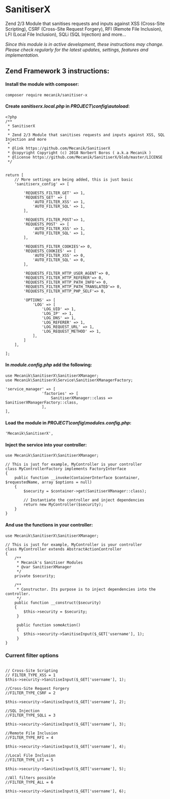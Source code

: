 # SanitiserX
Zend 2/3 Module that sanitises requests and inputs against XSS (Cross-Site Scripting), CSRF (Cross-Site Request Forgery), RFI (Remote File Inclusion), LFI (Local File Inclusion), SQLi (SQL Injection) and more...

*Since this module is in active development, these instructions may change. Please check regularly for the latest updates, settings, features and implementation.*


## Zend Framework 3 instructions:

#### Install the module with composer:

```
composer require mecanik/sanitiser-x
```

#### Create *sanitiserx.local.php* in *PROJECT\config\autoload*:

```
<?php
/**
 * SanitiserX
 *
 * Zend 2/3 Module that sanitises requests and inputs against XSS, SQL Injection and more
 *
 * @link https://github.com/Mecanik/SanitiserX
 * @copyright Copyright (c) 2018 Norbert Boros ( a.k.a Mecanik )
 * @license https://github.com/Mecanik/SanitiserX/blob/master/LICENSE
 */


return [
    // More settings are being added, this is just basic
    'sanitiserx_config' => [
        
        'REQUESTS_FILTER_GET' => 1, 
        'REQUESTS_GET' => [
            'AUTO_FILTER_XSS' => 1,
            'AUTO_FILTER_SQL' => 1,
        ],
        
        'REQUESTS_FILTER_POST'=> 1,
        'REQUESTS_POST' => [
            'AUTO_FILTER_XSS' => 1,
            'AUTO_FILTER_SQL' => 1,
        ],
        
        'REQUESTS_FILTER_COOKIES'=> 0,
        'REQUESTS_COOKIES' => [
            'AUTO_FILTER_XSS' => 0,
            'AUTO_FILTER_SQL' => 0,
        ],
        
        'REQUESTS_FILTER_HTTP_USER_AGENT'=> 0,
        'REQUESTS_FILTER_HTTP_REFERER'=> 0,
        'REQUESTS_FILTER_HTTP_PATH_INFO'=> 0,
        'REQUESTS_FILTER_HTTP_PATH_TRANSLATED'=> 0,
        'REQUESTS_FILTER_HTTP_PHP_SELF'=> 0,
        
        'OPTIONS' => [
            'LOG' => [
                'LOG_UID' => 1,
                'LOG_IP' => 1,
                'LOG_DNS' => 1,
                'LOG_REFERER' => 1,
                'LOG_REQUEST_URL' => 1,
                'LOG_REQUEST_METHOD' => 1,
            ],
        ]
    ],
    
];
```

#### In *module.config.php* add the following:

```
use Mecanik\SanitiserX\SanitiserXManager;
use Mecanik\SanitiserX\Service\SanitiserXManagerFactory;

'service_manager' => [
				'factories' => [
				    SanitiserXManager::class => SanitiserXManagerFactory::class,
				],
],
```

#### Load the module in *PROJECT\config\modules.config.php*:

```
'Mecanik\SanitiserX',
```

#### Inject the service into your controller:

```
use Mecanik\SanitiserX\SanitiserXManager;

// This is just for example, MyController is your controller
class MyControllerFactory implements FactoryInterface
{
	public function __invoke(ContainerInterface $container, $requestedName, array $options = null)
	{
		$security = $container->get(SanitiserXManager::class);
    
		// Instantiate the controller and inject dependencies
		return new MyController($security);
	}
}
```
#### And use the functions in your controller:

```
use Mecanik\SanitiserX\SanitiserXManager;

// This is just for example, MyController is your controller
class MyController extends AbstractActionController
{   
    /**
     * Mecanik's Sanitiser Modules
     * @var SanitiserXManager
     */
    private $security;
    
    /**
     * Constructor. Its purpose is to inject dependencies into the controller.
     */
    public function __construct($security)
    {
    	$this->security = $security;
   	 }
   	 
   	 public function someAction()
   	 {
   	 	$this->security->SanitiseInput($_GET['username'], 1);
   	 }
}

```

### Current filter options

```

// Cross-Site Scripting
// FILTER_TYPE_XSS = 1
$this->security->SanitiseInput($_GET['username'], 1);   

//Cross-Site Request Forgery
//FILTER_TYPE_CSRF = 2

$this->security->SanitiseInput($_GET['username'], 2);   

//SQL Injection
//FILTER_TYPE_SQLi = 3

$this->security->SanitiseInput($_GET['username'], 3);   

//Remote File Inclusion
//FILTER_TYPE_RFI = 4

$this->security->SanitiseInput($_GET['username'], 4);   

//Local File Inclusion
//FILTER_TYPE_LFI = 5

$this->security->SanitiseInput($_GET['username'], 5);   

//All filters possible
//FILTER_TYPE_ALL = 6

$this->security->SanitiseInput($_GET['username'], 6);
    
```